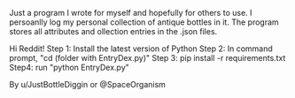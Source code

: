 Just a program I wrote for myself and hopefully for others to use. I persoanlly log my personal collection of antique bottles in it.
The program stores all attributes and ollection entries in the .json files.

Hi Reddit! 
Step 1: Install the latest version of Python
Step 2: In command prompt, "cd (folder with EntryDex.py)"
Step 3: pip install -r requirements.txt
Step4: run "python EntryDex.py"

By u/JustBottleDiggin or @SpaceOrganism
